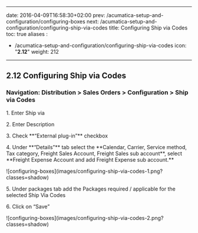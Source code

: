 
---
date: 2016-04-09T16:58:30+02:00
prev: /acumatica-setup-and-configuration/configuring-boxes
next: /acumatica-setup-and-configuration/configuring-ship-via-codes
title: Configuring Ship via Codes
toc: true
aliases :
  - /acumatica-setup-and-configuration/configuring-ship-via-codes
icon: "<b>2.12</b>"
weight: 212
---

## 2.12 Configuring Ship via Codes

### Navigation: Distribution > Sales Orders > Configuration > Ship via Codes

<p>1. Enter Ship via</p>
<p>2. Enter Description</p>
<p>3. Check **“External plug-in”** checkbox</p>
<p>4. Under **“Details”** tab select the **Calendar, Carrier, Service method, Tax category, Freight Sales
Account, Freight Sales sub account**, select **Freight Expense Account and add Freight Expense sub
account.**</p>
![configuring-boxes](images/configuring-ship-via-codes-1.png?classes=shadow)
<p>5. Under packages tab add the Packages required / applicable for the selected Ship Via Codes</p>
<p>6. Click on “Save”</p>
![configuring-boxes](images/configuring-ship-via-codes-2.png?classes=shadow)



